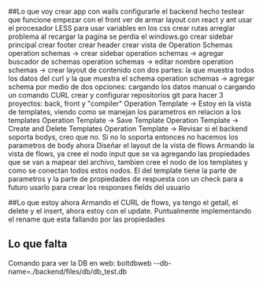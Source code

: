 ##Lo que voy
crear app con wails
configurarle el backend hecho
testear que funcione
empezar con el front ver de armar layout con react y ant
usar el procesador LESS para usar variables en los css
crear rutas
arreglar problema al recargar la pagina se perdia el windows.go
crear sidebar principal
crear footer
crear header
crear vista de Operation Schemas
operation schemas -> crear sidebar
operation schemas -> agregar buscador de schemas
operation schemas -> editar nombre
operation schemas -> crear layout de contenido con dos partes: la que muestra todos los datos del curl y la que muestra el schema
operation schemas -> agregar schema por medio de dos opciones: cargando los datos manual o cargando un comando CURL
crear y configurar repositorios git para hacer 3 proyectos: back, front y "compiler"
Operation Template -> Estoy en la vista de templates, viendo como se manejan los parametros en relacion a los templates
Operation Template -> Save Template
Operation Template -> Create and Delete Templates
Operation Template -> Revisar si el backend soporta bodys, creo que no. Si no lo soporta entonces no hacemos los parametros de body ahora
Diseñar el layout de la vista de flows
Armando la vista de flows, ya cree el nodo input que se va agregando las propiedades que se van a mapear del archivo, tambien cree el nodo de los templates y como se conectan todos estos nodos. El del template tiene la parte de parametros y la parte de propiedades de respuesta con un check para a futuro usarlo para crear los responses fields del usuario

##Lo que estoy ahora
Armando el CURL de flows, ya tengo el getall, el delete y el insert, ahora estoy con el update. Puntualmente implementando el rename que esta fallando por las propiedades

## Lo que falta




Comando para ver la DB en web:
boltdbweb --db-name=./backend/files/db/db_test.db